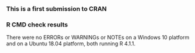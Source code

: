 ### This is a first submission to CRAN

### R CMD check results

There were no ERRORs or WARNINGs or NOTEs on a Windows 10 platform and on a Ubuntu 18.04 platform, both running R 4.1.1.
